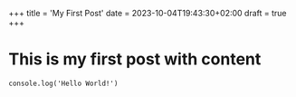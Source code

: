 +++
title = 'My First Post'
date = 2023-10-04T19:43:30+02:00
draft = true
+++

# This is my first post with content

```
console.log('Hello World!')
```
